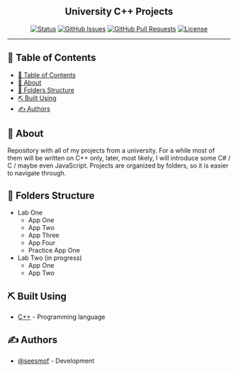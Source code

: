 <h2 align="center">University C++ Projects</h2>

<div align="center">

[![Status](https://img.shields.io/badge/status-active-success.svg)]()
[![GitHub Issues](https://img.shields.io/github/issues/seesmof/The-Documentation-Compendium.svg)](https://github.com/seesmof/university/issues)
[![GitHub Pull Requests](https://img.shields.io/github/issues-pr/seesmof/The-Documentation-Compendium.svg)](https://github.com/seesmof/university/pulls)
[![License](https://img.shields.io/badge/license-MIT-blue.svg)](./LICENSE)

</div>

---

## 📝 Table of Contents

- [📝 Table of Contents](#-table-of-contents)
- [🧐 About <a name = "about"></a>](#-about-)
- [📂 Folders Structure <a name = "built_using"></a>](#-folders-structure-)
- [⛏️ Built Using <a name = "built_using"></a>](#️-built-using-)
- [✍️ Authors <a name = "authors"></a>](#️-authors-)

## 🧐 About <a name = "about"></a>

Repository with all of my projects from a university. For a while most of them will be written on C++ only, later, most likely, I will introduce some C# / C / maybe even JavaScript. Projects are organized by folders, so it is easier to navigate through.

## 📂 Folders Structure <a name = "built_using"></a>

- Lab One
  - App One
  - App Two
  - App Three
  - App Four
  - Practice App One
- Lab Two (in progress)
  - App One
  - App Two

## ⛏️ Built Using <a name = "built_using"></a>

- [C++](https://cplusplus.com/) - Programming language

## ✍️ Authors <a name = "authors"></a>

- [@seesmof](https://github.com/seesmof) - Development
